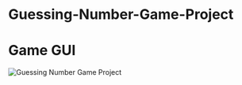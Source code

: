 # Guessing-Number-Game-Project

# Game GUI
![Guessing Number Game Project](https://github.com/JafranAhmad/Guessing-Number-Game-Project/assets/136591003/2e1aa2ae-829b-459c-9894-4d479888b534)

